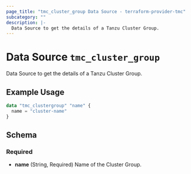 ```yaml
---
page_title: "tmc_cluster_group Data Source - terraform-provider-tmc"
subcategory: ""
description: |-
  Data Source to get the details of a Tanzu Cluster Group.
---
```


# Data Source `tmc_cluster_group`

Data Source to get the details of a Tanzu Cluster Group.

## Example Usage

```terraform
data "tmc_clustergroup" "name" {
  name = "cluster-name"
}
```

## Schema

### Required

- **name** (String, Required) Name of the Cluster Group.